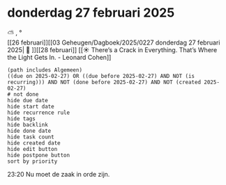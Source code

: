 # donderdag 27 februari 2025

⛅ , °<br>[[26 februari]][[03 Geheugen/Dagboek/2025/0227 donderdag 27 februari 2025| 📓 ]][[28 februari]]
[[☀️ There’s a Crack in Everything. That’s Where the Light Gets In. - Leonard Cohen]]
```tasks
(path includes Algemeen)
((due on 2025-02-27) OR ((due before 2025-02-27) AND NOT (is recurring))) AND NOT (done before 2025-02-27) AND NOT (created 2025-02-27)
# not done
hide due date
hide start date
hide recurrence rule
hide tags
hide backlink
hide done date
hide task count
hide created date
hide edit button
hide postpone button 
sort by priority 
```
23:20 Nu moet de zaak in orde zijn. 